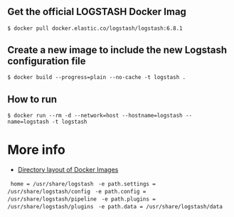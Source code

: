 #

## Get the official LOGSTASH Docker Imag

`$ docker pull docker.elastic.co/logstash/logstash:6.8.1`


## Create a new image to include the new Logstash configuration file

`$ docker build --progress=plain --no-cache -t logstash .` 


## How to run

`$ docker run --rm -d --network=host --hostname=logstash --name=logstash -t logstash`


# More info

* [Directory layout of Docker Images](https://www.elastic.co/guide/en/logstash/6.x/dir-layout.html)

` home = /usr/share/logstash`
` -e path.settings = /usr/share/logstash/config`
` -e path.config = /usr/share/logstash/pipeline`
` -e path.plugins = /usr/share/logstash/plugins`
` -e path.data = /usr/share/logstash/data`

